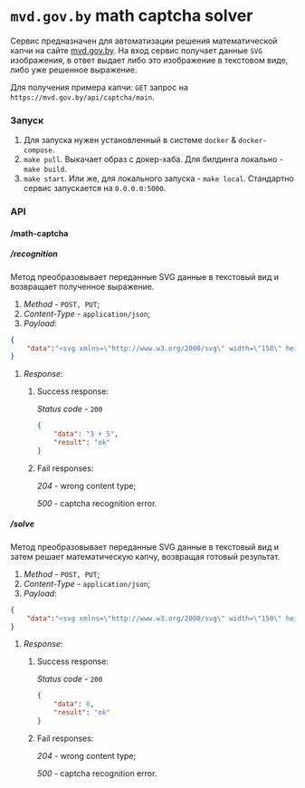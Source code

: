 # `mvd.gov.by` math captcha solver

Сервис предназначен для автоматизации решения математической капчи на сайте [mvd.gov.by](https://mvd.gov.by/ru/electronicAppealLogin).
На вход сервис получает данные `SVG` изображения, в ответ выдает либо это изображение в текстовом виде, либо уже решенное выражение. 

Для получения примера капчи:
`GET` запрос на `https://mvd.gov.by/api/captcha/main`.

### Запуск
1. Для запуска нужен установленный в системе `docker` & `docker-compose`.
2. `make pull`. Выкачает образ с докер-хаба. Для билдинга локально - `make build`.
3. `make start`. Или же, для локального запуска - `make local`. Стандартно сервис запускается на `0.0.0.0:5000`.

### API

#### /math-captcha
##### /recognition

Метод преобразовывает переданные SVG данные в текстовый вид и возвращает полученное выражение.

1. *Method* - `POST, PUT`;
1. *Content-Type* - `application/json`;
1. *Payload*:
```json
{
	"data":"<svg xmlns=\"http://www.w3.org/2000/svg\" width=\"150\" height=\"50\" viewBox=\"0,0,150,50\"> .......  </svg>"
}
```
1. *Response*:
    1. Success response:
        
        *Status code* - `200`
        ```json
        {
            "data": "3 + 5",
            "result": "ok"
        }
        ```
    1. Fail responses:
    
        *204* - wrong content type;

        *500* - captcha recognition error.
        
##### /solve

Метод преобразовывает переданные SVG данные в текстовый вид и затем решает математическую капчу, возвращая готовый результат.

1. *Method* - `POST, PUT`;
1. *Content-Type* - `application/json`;
1. *Payload*:
```json
{
	"data":"<svg xmlns=\"http://www.w3.org/2000/svg\" width=\"150\" height=\"50\" viewBox=\"0,0,150,50\"> .......  </svg>"
}
```
1. *Response*:
    1. Success response:
        
        *Status code* - `200`
        ```json
        {
            "data": 8,
            "result": "ok"
        }
        ```
    1. Fail responses:
    
        *204* - wrong content type;

        *500* - captcha recognition error.
        
        
